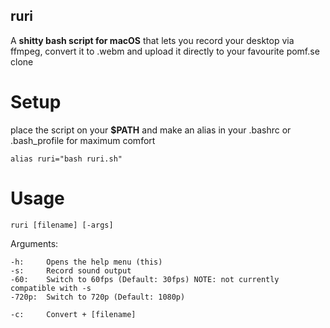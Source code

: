 ## ruri

A **shitty bash script for macOS** that lets you record your desktop via ffmpeg, convert it to .webm and upload it directly to your favourite pomf.se clone

# Setup

place the script on your **$PATH** and make an alias in your .bashrc or .bash_profile for maximum comfort

```
alias ruri="bash ruri.sh"
```

# Usage

```
ruri [filename] [-args]
```

Arguments:
```
-h:     Opens the help menu (this)
-s:     Record sound output
-60:    Switch to 60fps (Default: 30fps) NOTE: not currently compatible with -s
-720p:  Switch to 720p (Default: 1080p)

-c:     Convert + [filename]
```
